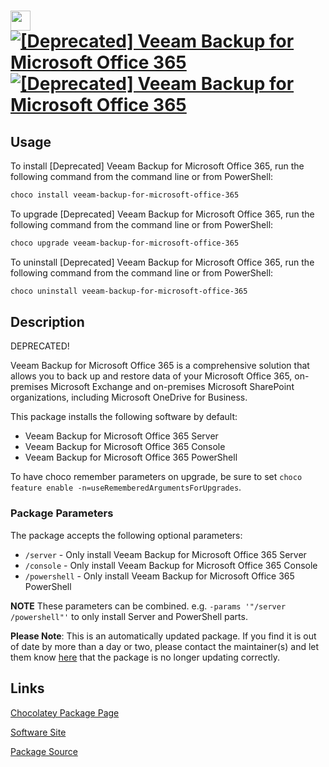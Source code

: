 ﻿# <img src="https://cdn.jsdelivr.net/gh/mkevenaar/chocolatey-packages@c562e643a55262bbebbf8b0566cb4410fa9e06bc/icons/veeam-backup-for-microsoft-office-365.png" width="32" height="32"/> [![[Deprecated] Veeam Backup for Microsoft Office 365](https://img.shields.io/chocolatey/v/veeam-backup-for-microsoft-office-365.svg?label=%5BDeprecated%5D+Veeam+Backup+for+Microsoft+Office+365)](https://community.chocolatey.org/packages/veeam-backup-for-microsoft-office-365) [![[Deprecated] Veeam Backup for Microsoft Office 365](https://img.shields.io/chocolatey/dt/veeam-backup-for-microsoft-office-365.svg)](https://community.chocolatey.org/packages/veeam-backup-for-microsoft-office-365)

## Usage

To install [Deprecated] Veeam Backup for Microsoft Office 365, run the following command from the command line or from PowerShell:

```powershell
choco install veeam-backup-for-microsoft-office-365
```

To upgrade [Deprecated] Veeam Backup for Microsoft Office 365, run the following command from the command line or from PowerShell:

```powershell
choco upgrade veeam-backup-for-microsoft-office-365
```

To uninstall [Deprecated] Veeam Backup for Microsoft Office 365, run the following command from the command line or from PowerShell:

```powershell
choco uninstall veeam-backup-for-microsoft-office-365
```

## Description

DEPRECATED!

Veeam Backup for Microsoft Office 365 is a comprehensive solution that allows you to back up and restore data of your Microsoft Office 365, on-premises Microsoft Exchange and on-premises Microsoft SharePoint organizations, including Microsoft OneDrive for Business.

This package installs the following software by default:

* Veeam Backup for Microsoft Office 365 Server
* Veeam Backup for Microsoft Office 365 Console
* Veeam Backup for Microsoft Office 365 PowerShell

To have choco remember parameters on upgrade, be sure to set `choco feature enable -n=useRememberedArgumentsForUpgrades`.

### Package Parameters

The package accepts the following optional parameters:

* `/server` - Only install Veeam Backup for Microsoft Office 365 Server
* `/console` - Only install Veeam Backup for Microsoft Office 365 Console
* `/powershell` - Only install Veeam Backup for Microsoft Office 365 PowerShell

**NOTE** These parameters can be combined. e.g. `-params '"/server /powershell"'` to only install Server and PowerShell parts.

**Please Note**: This is an automatically updated package. If you find it is
out of date by more than a day or two, please contact the maintainer(s) and
let them know [here](https://github.com/mkevenaar/chocolatey-packages/issues) that the package is no longer updating correctly.


## Links

[Chocolatey Package Page](https://community.chocolatey.org/packages/veeam-backup-for-microsoft-office-365)

[Software Site](http://www.veeam.com/)

[Package Source](https://github.com/mkevenaar/chocolatey-packages/tree/master/deprecated/veeam-backup-for-microsoft-office-365)

